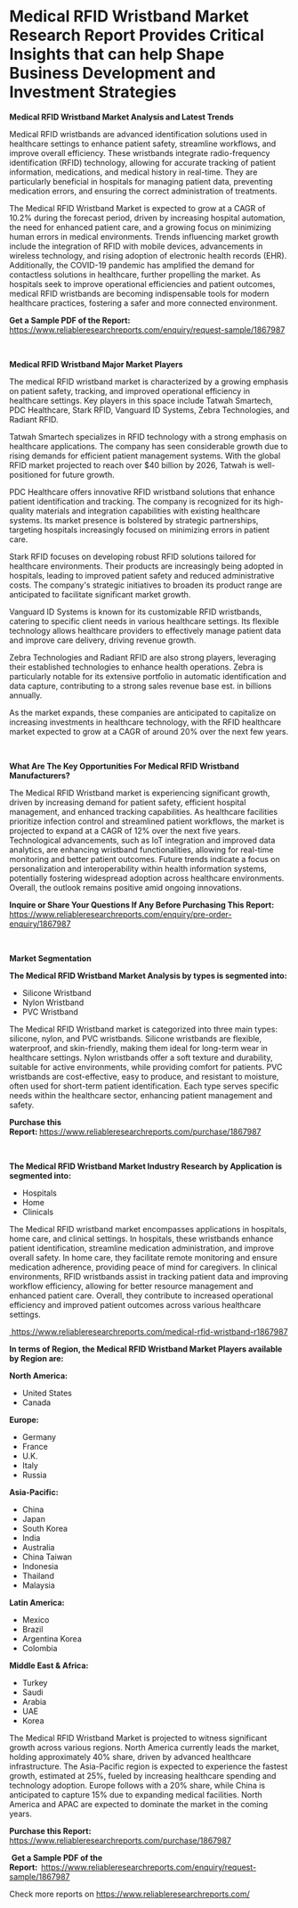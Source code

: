 <p><h1>Medical RFID Wristband Market Research Report Provides Critical Insights that can help Shape Business Development and Investment Strategies</h1></p><p><strong>Medical RFID Wristband Market Analysis and Latest Trends</strong></p>
<p><p>Medical RFID wristbands are advanced identification solutions used in healthcare settings to enhance patient safety, streamline workflows, and improve overall efficiency. These wristbands integrate radio-frequency identification (RFID) technology, allowing for accurate tracking of patient information, medications, and medical history in real-time. They are particularly beneficial in hospitals for managing patient data, preventing medication errors, and ensuring the correct administration of treatments.</p><p>The Medical RFID Wristband Market is expected to grow at a CAGR of 10.2% during the forecast period, driven by increasing hospital automation, the need for enhanced patient care, and a growing focus on minimizing human errors in medical environments. Trends influencing market growth include the integration of RFID with mobile devices, advancements in wireless technology, and rising adoption of electronic health records (EHR). Additionally, the COVID-19 pandemic has amplified the demand for contactless solutions in healthcare, further propelling the market. As hospitals seek to improve operational efficiencies and patient outcomes, medical RFID wristbands are becoming indispensable tools for modern healthcare practices, fostering a safer and more connected environment.</p></p>
<p><strong>Get a Sample PDF of the Report:&nbsp;</strong> <a href="https://www.reliableresearchreports.com/enquiry/request-sample/1867987?utm_campaign=2117&utm_medium=2&utm_source=Github&utm_content=ia&utm_term=04032025&utm_id=medical-rfid-wristband">https://www.reliableresearchreports.com/enquiry/request-sample/1867987</a></p>
<p>&nbsp;</p>
<p><strong>Medical RFID Wristband Major Market Players</strong></p>
<p><p>The medical RFID wristband market is characterized by a growing emphasis on patient safety, tracking, and improved operational efficiency in healthcare settings. Key players in this space include Tatwah Smartech, PDC Healthcare, Stark RFID, Vanguard ID Systems, Zebra Technologies, and Radiant RFID.</p><p>Tatwah Smartech specializes in RFID technology with a strong emphasis on healthcare applications. The company has seen considerable growth due to rising demands for efficient patient management systems. With the global RFID market projected to reach over $40 billion by 2026, Tatwah is well-positioned for future growth.</p><p>PDC Healthcare offers innovative RFID wristband solutions that enhance patient identification and tracking. The company is recognized for its high-quality materials and integration capabilities with existing healthcare systems. Its market presence is bolstered by strategic partnerships, targeting hospitals increasingly focused on minimizing errors in patient care.</p><p>Stark RFID focuses on developing robust RFID solutions tailored for healthcare environments. Their products are increasingly being adopted in hospitals, leading to improved patient safety and reduced administrative costs. The company's strategic initiatives to broaden its product range are anticipated to facilitate significant market growth.</p><p>Vanguard ID Systems is known for its customizable RFID wristbands, catering to specific client needs in various healthcare settings. Its flexible technology allows healthcare providers to effectively manage patient data and improve care delivery, driving revenue growth.</p><p>Zebra Technologies and Radiant RFID are also strong players, leveraging their established technologies to enhance health operations. Zebra is particularly notable for its extensive portfolio in automatic identification and data capture, contributing to a strong sales revenue base est. in billions annually.</p><p>As the market expands, these companies are anticipated to capitalize on increasing investments in healthcare technology, with the RFID healthcare market expected to grow at a CAGR of around 20% over the next few years.</p></p>
<p>&nbsp;</p>
<p><strong>What Are The Key Opportunities For Medical RFID Wristband Manufacturers?</strong></p>
<p><p>The Medical RFID Wristband market is experiencing significant growth, driven by increasing demand for patient safety, efficient hospital management, and enhanced tracking capabilities. As healthcare facilities prioritize infection control and streamlined patient workflows, the market is projected to expand at a CAGR of 12% over the next five years. Technological advancements, such as IoT integration and improved data analytics, are enhancing wristband functionalities, allowing for real-time monitoring and better patient outcomes. Future trends indicate a focus on personalization and interoperability within health information systems, potentially fostering widespread adoption across healthcare environments. Overall, the outlook remains positive amid ongoing innovations.</p></p>
<p><strong>Inquire or Share Your Questions If Any Before Purchasing This Report:</strong> <a href="https://www.reliableresearchreports.com/enquiry/pre-order-enquiry/1867987?utm_campaign=2117&utm_medium=2&utm_source=Github&utm_content=ia&utm_term=04032025&utm_id=medical-rfid-wristband">https://www.reliableresearchreports.com/enquiry/pre-order-enquiry/1867987</a></p>
<p>&nbsp;</p>
<p><strong>Market Segmentation</strong></p>
<p><strong>The Medical RFID Wristband Market Analysis by types is segmented into:</strong></p>
<p><ul><li>Silicone Wristband</li><li>Nylon Wristband</li><li>PVC Wristband</li></ul></p>
<p><p>The Medical RFID Wristband market is categorized into three main types: silicone, nylon, and PVC wristbands. Silicone wristbands are flexible, waterproof, and skin-friendly, making them ideal for long-term wear in healthcare settings. Nylon wristbands offer a soft texture and durability, suitable for active environments, while providing comfort for patients. PVC wristbands are cost-effective, easy to produce, and resistant to moisture, often used for short-term patient identification. Each type serves specific needs within the healthcare sector, enhancing patient management and safety.</p></p>
<p><strong>Purchase this Report:&nbsp;</strong><a href="https://www.reliableresearchreports.com/purchase/1867987?utm_campaign=2117&utm_medium=2&utm_source=Github&utm_content=ia&utm_term=04032025&utm_id=medical-rfid-wristband">https://www.reliableresearchreports.com/purchase/1867987</a></p>
<p>&nbsp;</p>
<p><strong>The Medical RFID Wristband Market Industry Research by Application is segmented into:</strong></p>
<p><ul><li>Hospitals</li><li>Home</li><li>Clinicals</li></ul></p>
<p><p>The Medical RFID wristband market encompasses applications in hospitals, home care, and clinical settings. In hospitals, these wristbands enhance patient identification, streamline medication administration, and improve overall safety. In home care, they facilitate remote monitoring and ensure medication adherence, providing peace of mind for caregivers. In clinical environments, RFID wristbands assist in tracking patient data and improving workflow efficiency, allowing for better resource management and enhanced patient care. Overall, they contribute to increased operational efficiency and improved patient outcomes across various healthcare settings.</p></p>
<p><a href="https://www.reliableresearchreports.com/medical-rfid-wristband-r1867987?utm_campaign=2117&utm_medium=2&utm_source=Github&utm_content=ia&utm_term=04032025&utm_id=medical-rfid-wristband">&nbsp;https://www.reliableresearchreports.com/medical-rfid-wristband-r1867987</a></p>
<p><strong>In terms of Region, the Medical RFID Wristband Market Players available by Region are:</strong></p>
<p>
    <p> <strong> North America: </strong>
        <ul>
            <li>United States</li>
            <li>Canada</li>
        </ul>
        </p> 
    <p> <strong> Europe: </strong>
        <ul>
            <li>Germany</li>
            <li>France</li>
            <li>U.K.</li>
            <li>Italy</li>
            <li>Russia</li>
        </ul>
        </p> 
    <p> <strong> Asia-Pacific: </strong>
        <ul>
            <li>China</li>
            <li>Japan</li>
            <li>South Korea</li>
            <li>India</li>
            <li>Australia</li>
            <li>China Taiwan</li>
            <li>Indonesia</li>
            <li>Thailand</li>
            <li>Malaysia</li>
        </ul>
        </p> 
    <p> <strong> Latin America: </strong>
        <ul>
            <li>Mexico</li>
            <li>Brazil</li>
            <li>Argentina Korea</li>
            <li>Colombia</li>
        </ul>
        </p> 
    <p> <strong> Middle East & Africa: </strong>
        <ul>
            <li>Turkey</li>
            <li>Saudi</li>
            <li>Arabia</li>
            <li>UAE</li>
            <li>Korea</li>
        </ul>
    </p>
    </p>
<p><p>The Medical RFID Wristband Market is projected to witness significant growth across various regions. North America currently leads the market, holding approximately 40% share, driven by advanced healthcare infrastructure. The Asia-Pacific region is expected to experience the fastest growth, estimated at 25%, fueled by increasing healthcare spending and technology adoption. Europe follows with a 20% share, while China is anticipated to capture 15% due to expanding medical facilities. North America and APAC are expected to dominate the market in the coming years.</p></p>
<p><strong>Purchase this Report: </strong><a href="https://www.reliableresearchreports.com/purchase/1867987?utm_campaign=2117&utm_medium=2&utm_source=Github&utm_content=ia&utm_term=04032025&utm_id=medical-rfid-wristband">https://www.reliableresearchreports.com/purchase/1867987</a></p>
<p>&nbsp;<strong>Get a Sample PDF of the Report:&nbsp;&nbsp;</strong><a href="https://www.reliableresearchreports.com/enquiry/request-sample/1867987?utm_campaign=2117&utm_medium=2&utm_source=Github&utm_content=ia&utm_term=04032025&utm_id=medical-rfid-wristband">https://www.reliableresearchreports.com/enquiry/request-sample/1867987</a></p>
<p><strong></strong></p>
<p>Check more reports on <a href="https://www.reliableresearchreports.com/?utm_campaign=2117&utm_medium=2&utm_source=Github&utm_content=ia&utm_term=04032025&utm_id=medical-rfid-wristband">https://www.reliableresearchreports.com/</a></p>